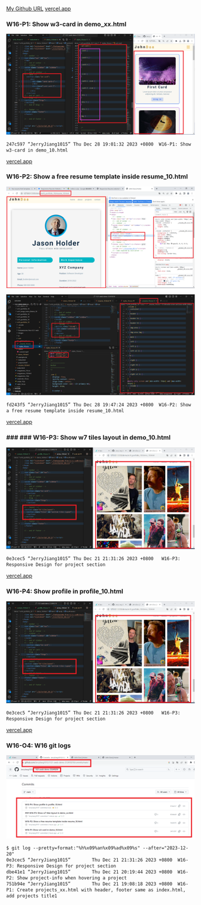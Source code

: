 [My Github URL](https://github.com/JerryJiang1015/1121-sweb-demo-212410210.git)
[vercel.app](https://1121-sweb-demo-212410210.vercel.app/)

### W16-P1: Show w3-card in demo_xx.html

![](W16-p1.png)

```
247c597 “JerryJiang1015” Thu Dec 28 19:01:32 2023 +0800  W16-P1: Show w3-card in demo_10.html
```

[vercel.app](https://1121-sweb-demo-212410210.vercel.app/)

### W16-P2: Show a free resume template inside resume_10.html

![](W16-p2-1.png)

![](W16-p2-2.png)

```
fd243f5 “JerryJiang1015” Thu Dec 28 19:47:24 2023 +0800  W16-P2: Show a free resume template inside resume_10.html
```

[vercel.app](https://1121-sweb-demo-212410210.vercel.app/)

### ### ### W16-P3: Show w7 tiles layout in demo_10.html

![](W16-p3.png)

```
0e3cec5 “JerryJiang1015” Thu Dec 21 21:31:26 2023 +0800   W16-P3: Responsive Design for project section
```

[vercel.app](https://1121-sweb-demo-212410210.vercel.app/)

### W16-P4: Show profile in profile_10.html

![](W16-p3.png)

```
0e3cec5 “JerryJiang1015” Thu Dec 21 21:31:26 2023 +0800   W16-P3: Responsive Design for project section
```

[vercel.app](https://1121-sweb-demo-212410210.vercel.app/)

### W16-O4: W16 git logs

![](W16-p5.png)

```
$ git log --pretty=format:"%h%x09%an%x09%ad%x09%s" --after="2023-12-20"
0e3cec5 “JerryJiang1015”        Thu Dec 21 21:31:26 2023 +0800  W16-P3: Responsive Design for project section
dbe41e1 “JerryJiang1015”        Thu Dec 21 20:19:44 2023 +0800  W16-P2: Show project-info when hovering a project
751b94e “JerryJiang1015”        Thu Dec 21 19:08:18 2023 +0800  W16-P1: Create projects_xx.html with header, footer same as index.html, add projects title1
```

